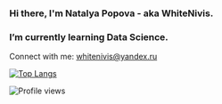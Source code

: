 ### Hi there, I'm Natalya Popova - aka WhiteNivis.
### I’m currently learning Data Science.

Connect with me: whitenivis@yandex.ru

[![Top Langs](https://github-readme-stats.vercel.app/api/top-langs/?username=whitenivis)](https://github.com/anuraghazra/github-readme-stats)

![Profile views](https://gpvc.arturio.dev/whitenivis)  
<!--
**WhiteNivis/WhiteNivis** is a ✨ _special_ ✨ repository because its `README.md` (this file) appears on your GitHub profile.

Here are some ideas to get you started:

- 🔭 I’m currently working on ...
- 🌱 I’m currently learning ...
- 👯 I’m looking to collaborate on ...
- 🤔 I’m looking for help with ...
- 💬 Ask me about ...
- 📫 How to reach me: ...
- 😄 Pronouns: ...
- ⚡ Fun fact: ...
-->
